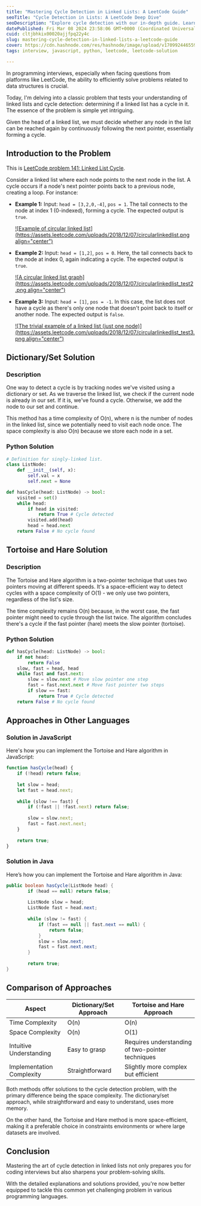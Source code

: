 ```yaml
---
title: "Mastering Cycle Detection in Linked Lists: A LeetCode Guide"
seoTitle: "Cycle Detection in Lists: A LeetCode Deep Dive"
seoDescription: "Explore cycle detection with our in-depth guide. Learn the set and Tortoise & Hare methods to ace your next coding interview."
datePublished: Fri Mar 08 2024 23:58:06 GMT+0000 (Coordinated Universal Time)
cuid: cltjbhkix00020ajjfpq22y4c
slug: mastering-cycle-detection-in-linked-lists-a-leetcode-guide
cover: https://cdn.hashnode.com/res/hashnode/image/upload/v1709924465598/abf5527d-6021-4f05-9dae-727b6de20bfa.webp
tags: interview, javascript, python, leetcode, leetcode-solution

---
```


In programming interviews, especially when facing questions from platforms like LeetCode, the ability to efficiently solve problems related to data structures is crucial.

Today, I'm delving into a classic problem that tests your understanding of linked lists and cycle detection: determining if a linked list has a cycle in it. The essence of the problem is simple yet intriguing.

Given the head of a linked list, we must decide whether any node in the list can be reached again by continuously following the next pointer, essentially forming a cycle.

## **Introduction to the Problem**

This is [LeetCode problem 141: Linked List Cycle](https://leetcode.com/problems/linked-list-cycle).

Consider a linked list where each node points to the next node in the list. A cycle occurs if a node's next pointer points back to a previous node, creating a loop. For instance:

* **Example 1:** Input: `head = [3,2,0,-4]`, `pos = 1`. The tail connects to the node at index 1 (0-indexed), forming a cycle. The expected output is `true`.
    
    [![Example of circular linked list](https://assets.leetcode.com/uploads/2018/12/07/circularlinkedlist.png align="center")](https://leetcode.com/problems/linked-list-cycle/description/)
    
* **Example 2:** Input: `head = [1,2]`, `pos = 0`. Here, the tail connects back to the node at index 0, again indicating a cycle. The expected output is `true`.
    
    [![A circular linked list graph](https://assets.leetcode.com/uploads/2018/12/07/circularlinkedlist_test2.png align="center")](https://leetcode.com/problems/linked-list-cycle/description/)
    
* **Example 3:** Input: `head = [1]`, `pos = -1`. In this case, the list does not have a cycle as there's only one node that doesn't point back to itself or another node. The expected output is `false`.
    
    [![The trivial example of a linked list (just one node)](https://assets.leetcode.com/uploads/2018/12/07/circularlinkedlist_test3.png align="center")](https://leetcode.com/problems/linked-list-cycle/description/)
    

## Dictionary/Set Solution

### Description

One way to detect a cycle is by tracking nodes we've visited using a dictionary or set. As we traverse the linked list, we check if the current node is already in our set. If it is, we've found a cycle. Otherwise, we add the node to our set and continue.

This method has a time complexity of O(n), where n is the number of nodes in the linked list, since we potentially need to visit each node once. The space complexity is also O(n) because we store each node in a set.

### Python Solution

```python
# Definition for singly-linked list.
class ListNode:
    def __init__(self, x):
        self.val = x
        self.next = None

def hasCycle(head: ListNode) -> bool:
    visited = set()
    while head:
        if head in visited:
            return True # Cycle detected
        visited.add(head)
        head = head.next
    return False # No cycle found
```

## Tortoise and Hare Solution

### Description

The Tortoise and Hare algorithm is a two-pointer technique that uses two pointers moving at different speeds. It's a space-efficient way to detect cycles with a space complexity of O(1) - we only use two pointers, regardless of the list's size.

The time complexity remains O(n) because, in the worst case, the fast pointer might need to cycle through the list twice. The algorithm concludes there's a cycle if the fast pointer (hare) meets the slow pointer (tortoise).

### Python Solution

```python
def hasCycle(head: ListNode) -> bool:
    if not head:
        return False
    slow, fast = head, head
    while fast and fast.next:
        slow = slow.next # Move slow pointer one step
        fast = fast.next.next # Move fast pointer two steps
        if slow == fast:
            return True # Cycle detected
    return False # No cycle found
```

## Approaches in Other Languages

### Solution in JavaScript

Here's how you can implement the Tortoise and Hare algorithm in JavaScript:

```javascript
function hasCycle(head) {
    if (!head) return false;
    
    let slow = head;
    let fast = head.next;
    
    while (slow !== fast) {
        if (!fast || !fast.next) return false;
        
        slow = slow.next;
        fast = fast.next.next;
    }
    
    return true;
}
```

### Solution in Java

Here’s how you can implement the Tortoise and Hare algorithm in Java:

```java
public boolean hasCycle(ListNode head) {
        if (head == null) return false;
        
        ListNode slow = head;
        ListNode fast = head.next;
        
        while (slow != fast) {
            if (fast == null || fast.next == null) {
                return false;
            }
            slow = slow.next;
            fast = fast.next.next;
        }
        
        return true;
}
```

## Comparison of Approaches

| Aspect | Dictionary/Set Approach | Tortoise and Hare Approach |
| --- | --- | --- |
| Time Complexity | O(n) | O(n) |
| Space Complexity | O(n) | O(1) |
| Intuitive Understanding | Easy to grasp | Requires understanding of two-pointer techniques |
| Implementation Complexity | Straightforward | Slightly more complex but efficient |

Both methods offer solutions to the cycle detection problem, with the primary difference being the space complexity. The dictionary/set approach, while straightforward and easy to understand, uses more memory.

On the other hand, the Tortoise and Hare method is more space-efficient, making it a preferable choice in constraints environments or where large datasets are involved.

## Conclusion

Mastering the art of cycle detection in linked lists not only prepares you for coding interviews but also sharpens your problem-solving skills.

With the detailed explanations and solutions provided, you're now better equipped to tackle this common yet challenging problem in various programming languages.